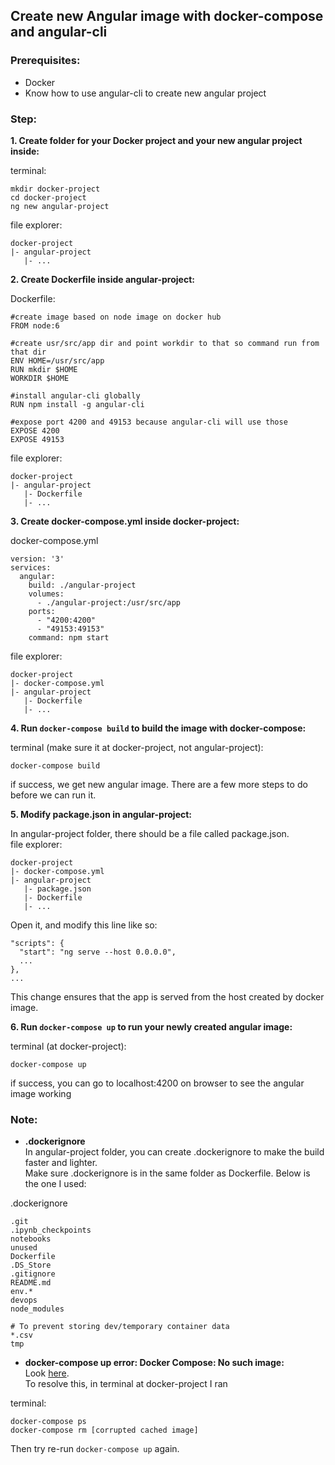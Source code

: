 ## Create new Angular image with docker-compose and angular-cli

### Prerequisites:
+ Docker
+ Know how to use angular-cli to create new angular project

### Step:
**1. Create folder for your Docker project and your new angular project inside:**

terminal:
```
mkdir docker-project
cd docker-project
ng new angular-project
```
  
file explorer:
```
docker-project
|- angular-project
   |- ...
```

**2. Create Dockerfile inside angular-project:**

Dockerfile:
```
#create image based on node image on docker hub
FROM node:6

#create usr/src/app dir and point workdir to that so command run from that dir
ENV HOME=/usr/src/app
RUN mkdir $HOME
WORKDIR $HOME

#install angular-cli globally
RUN npm install -g angular-cli

#expose port 4200 and 49153 because angular-cli will use those
EXPOSE 4200
EXPOSE 49153
```

file explorer:
```
docker-project
|- angular-project
   |- Dockerfile
   |- ...
```

**3. Create docker-compose.yml inside docker-project:**

docker-compose.yml
```
version: '3'
services:
  angular: 
    build: ./angular-project
    volumes:
      - ./angular-project:/usr/src/app
    ports:
      - "4200:4200"
      - "49153:49153"
    command: npm start
```

file explorer:
```
docker-project
|- docker-compose.yml
|- angular-project
   |- Dockerfile
   |- ...
```

**4. Run ```docker-compose build``` to build the image with docker-compose:**

terminal (make sure it at docker-project, not angular-project):
```
docker-compose build
```

if success, we get new angular image. There are a few more steps to do before we can run it.

**5. Modify package.json in angular-project:**

In angular-project folder, there should be a file called package.json.  
file explorer:
```
docker-project
|- docker-compose.yml
|- angular-project
   |- package.json
   |- Dockerfile
   |- ...
```

Open it, and modify this line like so:
```
"scripts": {
  "start": "ng serve --host 0.0.0.0",
  ...
},
...
```
This change ensures that the app is served from the host created by docker image.

**6. Run ```docker-compose up``` to run your newly created angular image:**

terminal (at docker-project):
```
docker-compose up
```

if success, you can go to localhost:4200 on browser to see the angular image working

### Note:
+ **.dockerignore**  
In angular-project folder, you can create .dockerignore to make the build faster and lighter.  
Make sure .dockerignore is in the same folder as Dockerfile. Below is the one I used:  
  
.dockerignore
```
.git
.ipynb_checkpoints
notebooks
unused
Dockerfile
.DS_Store
.gitignore
README.md
env.*
devops
node_modules

# To prevent storing dev/temporary container data
*.csv
tmp
```

+ **docker-compose up error: Docker Compose: No such image:**  
Look [here](https://stackoverflow.com/questions/37454548/docker-compose-no-such-image/37976842).  
To resolve this, in terminal at docker-project I ran  
  
terminal:
```
docker-compose ps 
docker-compose rm [corrupted cached image]
```
Then try re-run ```docker-compose up``` again.



